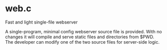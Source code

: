 # web.c
Fast and light single-file webserver

A single-program, minimal config webserver source file is provided. With no
changes it will compile and serve static files and directories from $PWD. The
developer can modify one of the two source files for server-side logic.
